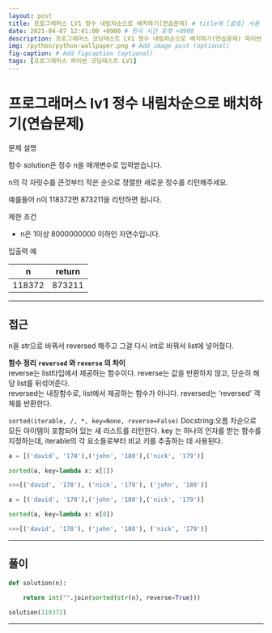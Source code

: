```yaml
---
layout: post
title: 프로그래머스 LV1 정수 내림차순으로 배치하기(연습문제) # title에 [괄호] 사용 금지
date: 2021-04-07 12:41:00 +0900 # 한국 시간 포맷 +0900
description: 프로그래머스 코딩테스트 LV1 정수 내림차순으로 배치하기(연습문제) 파이썬 # Add post description (optional)
img: /python/python-wallpaper.png # Add image post (optional)
fig-caption: # Add figcaption (optional)
tags: [프로그래머스 파이썬 코딩테스트 LV1]
---
```


# 프로그래머스 lv1 정수 내림차순으로 배치하기(연습문제)

문제 설명<br>

함수 solution은 정수 n을 매개변수로 입력받습니다.<br> 

n의 각 자릿수를 큰것부터 작은 순으로 정렬한 새로운 정수를 리턴해주세요.<br> 

예를들어 n이 118372면 873211을 리턴하면 됩니다.<br>


제한 조건<br>

* n은 1이상 8000000000 이하인 자연수입니다.<br>


입출력 예

|n|return|
|:---:|:---:|
|118372|873211|	

---

## 접근

n을 str으로 바꿔서 reversed 해주고 그걸 다시 int로 바꿔서 list에 넣어줬다.

**함수 정리**
**`reversed` 와 `reverse` 의 차이**<br>
reverse는 list타입에서 제공하는 함수이다. 
reverse는 값을 반환하지 않고, 단순히 해당 list를 뒤섞어준다.<br>
reversed는 내장함수로, list에서 제공하는 함수가 아니다. reversed는 ‘reversed’ 객체를 반환한다.<br>

`sorted(iterable, /, *, key=None, reverse=False)`
Docstring:오름 차순으로 모든 아이템이 포함되어 있는 새 리스트를 리턴한다.
key 는 하나의 인자를 받는 함수를 지정하는데, iterable의 각 요소들로부터 비교 키를 추출하는 데 사용된다.

```python
a = [('david', '178'),('john', '180'),('nick', '179')]

sorted(a, key=lambda x: x[1])

>>>[('david', '178'), ('nick', '179'), ('john', '180')]
```

```python
a = [('david', '178'),('john', '180'),('nick', '179')]

sorted(a, key=lambda x: x[0])

>>>[('david', '178'), ('john', '180'), ('nick', '179')]
```

---

## 풀이

```python
def solution(n):
    
    return int("".join(sorted(str(n), reverse=True)))

solution(118372)
```


---